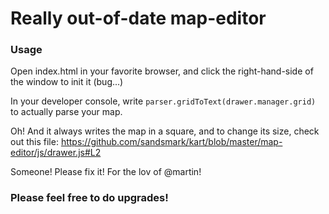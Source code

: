 # Really out-of-date map-editor

### Usage

Open index.html in your favorite browser, and click the right-hand-side of the window to init it (bug...)

In your developer console, write `parser.gridToText(drawer.manager.grid)` to actually parse your map.

Oh! And it always writes the map in a square, and to change its size, check out this file: https://github.com/sandsmark/kart/blob/master/map-editor/js/drawer.js#L2

Someone! Please fix it! For the lov of @martin!

### Please feel free to do upgrades!
